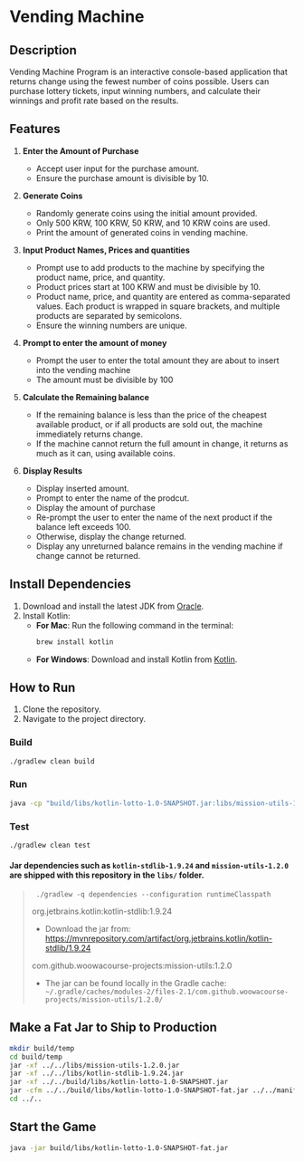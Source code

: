 # Vending Machine

## Description

Vending Machine Program is an interactive console-based application that returns change using the fewest number of coins possible.
Users can purchase lottery tickets, input winning numbers, and calculate their winnings and profit rate based on the results.

## Features

1. **Enter the Amount of Purchase**

    - Accept user input for the purchase amount.
    - Ensure the purchase amount is divisible by 10.

2. **Generate Coins**

    - Randomly generate coins using the initial amount provided.
    - Only 500 KRW, 100 KRW, 50 KRW, and 10 KRW coins are used.
    - Print the amount of generated coins in vending machine.

3. **Input Product Names, Prices and quantities**

    - Prompt use to add products to the machine by specifying the product name, price, and quantity.
    - Product prices start at 100 KRW and must be divisible by 10.
    - Product name, price, and quantity are entered as comma-separated values. Each product is wrapped in  square brackets, and multiple products are separated by semicolons.
    - Ensure the winning numbers are unique.

4. **Prompt to enter the amount of money**

    - Prompt the user to enter the total amount they are about to insert into the vending machine
    - The amount must be divisible by 100

4. **Calculate the Remaining balance**

    - If the remaining balance is less than the price of the cheapest available product, or if all products are sold out, the machine immediately returns change.
    - If the machine cannot return the full amount in change, it returns as much as it can, using available coins.

5. **Display Results**

   - Display inserted amount.
   - Prompt to enter the name of the prodcut.
   - Display the amount of purchase 
   - Re-prompt the user to enter the name of the next product if the balance left exceeds 100.
   - Otherwise, display the change returned.
   - Display any unreturned balance remains in the vending machine if change cannot be returned.

## Install Dependencies

1. Download and install the latest JDK from [Oracle](https://www.oracle.com/java/technologies/javase-downloads.html).
2. Install Kotlin:
   - **For Mac**: Run the following command in the terminal:
     ```bash
     brew install kotlin
     ```
   - **For Windows**: Download and install Kotlin from [Kotlin](https://kotlinlang.org/docs/command-line.html).

## How to Run

1. Clone the repository.
2. Navigate to the project directory.

### Build

```bash
./gradlew clean build
```

### Run

```bash
java -cp "build/libs/kotlin-lotto-1.0-SNAPSHOT.jar:libs/mission-utils-1.2.0.jar:libs/kotlin-stdlib-1.9.24.jar" lotto.ApplicationKt
```

### Test

```bash
./gradlew clean test
```

#### Jar dependencies such as `kotlin-stdlib-1.9.24` and `mission-utils-1.2.0` are shipped with this repository in the `libs/` folder.

> ` ./gradlew -q dependencies --configuration runtimeClasspath`
>
> org.jetbrains.kotlin:kotlin-stdlib:1.9.24
>
> - Download the jar from:
>   https://mvnrepository.com/artifact/org.jetbrains.kotlin/kotlin-stdlib/1.9.24
>
> com.github.woowacourse-projects:mission-utils:1.2.0
>
> - The jar can be found locally in the Gradle cache:
>   ` ~/.gradle/caches/modules-2/files-2.1/com.github.woowacourse-projects/mission-utils/1.2.0/`

## Make a Fat Jar to Ship to Production

```bash
mkdir build/temp
cd build/temp
jar -xf ../../libs/mission-utils-1.2.0.jar
jar -xf ../../libs/kotlin-stdlib-1.9.24.jar
jar -xf ../../build/libs/kotlin-lotto-1.0-SNAPSHOT.jar
jar -cfm ../../build/libs/kotlin-lotto-1.0-SNAPSHOT-fat.jar ../../manifest.txt *
cd ../..
```

## Start the Game

```bash
java -jar build/libs/kotlin-lotto-1.0-SNAPSHOT-fat.jar
```
